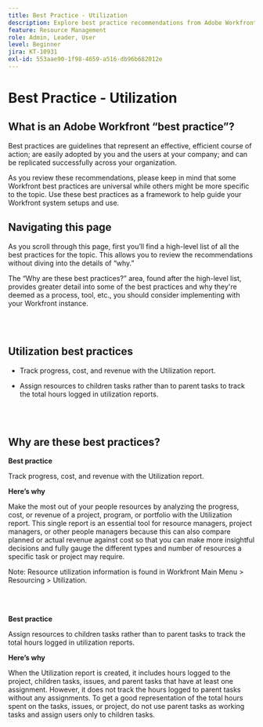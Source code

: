 ```yaml
---
title: Best Practice - Utilization
description: Explore best practice recommendations from Adobe Workfront experts about setting up, managing, and using the Utilization report.
feature: Resource Management
role: Admin, Leader, User
level: Beginner
jira: KT-10931
exl-id: 553aae90-1f98-4659-a516-db96b682012e
---
```

# Best Practice - Utilization

## What is an Adobe Workfront “best practice”? 

Best practices are guidelines that represent an effective, efficient course of action; are easily adopted by you and the users at your company; and can be replicated successfully across your organization. 

As you review these recommendations, please keep in mind that some Workfront best practices are universal while others might be more specific to the topic. Use these best practices as a framework to help guide your Workfront system setups and use.

## Navigating this page 

As you scroll through this page, first you’ll find a high-level list of all the best practices for the topic. This allows you to review the recommendations without diving into the details of “why.” 

The “Why are these best practices?” area, found after the high-level list, provides greater detail into some of the best practices and why they're deemed as a process, tool, etc., you should consider implementing with your Workfront instance. 

</br>
</br>

## Utilization best practices 

* Track progress, cost, and revenue with the Utilization report. 

* Assign resources to children tasks rather than to parent tasks to track the total hours logged in utilization reports. 

</br>
</br>

## Why are these best practices? 

**Best practice**

Track progress, cost, and revenue with the Utilization report. 



**Here’s why**

Make the most out of your people resources by analyzing the progress, cost, or revenue of a project, program, or portfolio with the Utilization report. This single report is an essential tool for resource managers, project managers, or other people managers because this can also compare planned or actual revenue against cost so that you can make more insightful decisions and fully gauge the different types and number of resources a specific task or project may require. 



Note: Resource utilization information is found in Workfront Main Menu > Resourcing > Utilization. 

</br>
</br>

**Best practice**

Assign resources to children tasks rather than to parent tasks to track the total hours logged in utilization reports.



**Here’s why**

When the Utilization report is created, it includes hours logged to the project, children tasks, issues, and parent tasks that have at least one assignment. However, it does not track the hours logged to parent tasks without any assignments. To get a good representation of the total hours spent on the tasks, issues, or project, do not use parent tasks as working tasks and assign users only to children tasks.
